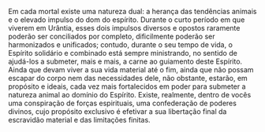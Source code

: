 ﻿Em cada mortal existe uma natureza dual: a herança das tendências animais e o elevado impulso do dom do espírito. Durante o curto período em que viverem em Urântia, esses dois impulsos diversos e opostos raramente poderão ser conciliados por completo, dificilmente poderão ser harmonizados e unificados; contudo, durante o seu tempo de vida, o Espírito solidário e combinado está sempre ministrando, no sentido de ajudá-los a submeter, mais e mais, a carne ao guiamento deste Espírito. Ainda que devam viver a sua vida material até o fim, ainda que não possam escapar do corpo nem das necessidades dele, não obstante, estarão, em propósito e ideais, cada vez mais fortalecidos em poder para submeter a natureza animal ao domínio do Espírito. Existe, realmente, dentro de vocês uma conspiração de forças espirituais, uma confederação de poderes divinos, cujo propósito exclusivo é efetivar a sua libertação final da escravidão material e das limitações finitas.
